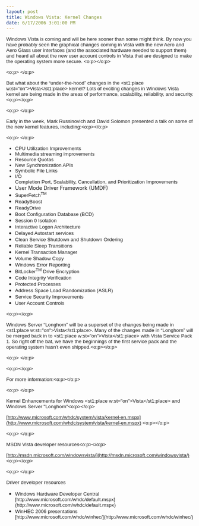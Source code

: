 ```yaml
---
layout: post
title: Windows Vista: Kernel Changes
date: 6/17/2006 3:01:00 PM
---
```


<span style="FONT-SIZE: 10pt; FONT-FAMILY: Arial">Windows Vista is coming and will be here sooner than some might think. By now you have probably seen the graphical changes coming in Vista with the new Aero and Aero Glass user interfaces (and the associated hardware needed to support them) and heard all about the new user account controls in Vista that are designed to make the operating system more secure. <?xml:namespace prefix="o" ns="urn:schemas-microsoft-com:office:office"?><o:p></o:p></span>

<span style="FONT-SIZE: 10pt; FONT-FAMILY: Arial"><o:p> </o:p></span>

<span style="FONT-SIZE: 10pt; FONT-FAMILY: Arial">But what about the “under-the-hood” changes in the <?xml:namespace prefix="st1" ns="urn:schemas-microsoft-com:office:smarttags"?><st1:place w:st="on">Vista</st1:place> kernel? Lots of exciting changes in Windows Vista kernel are being made in the areas of performance, scalability, reliability, and security. <o:p></o:p></span>

<span style="FONT-SIZE: 10pt; FONT-FAMILY: Arial"><o:p> </o:p></span>

<span style="FONT-SIZE: 10pt; FONT-FAMILY: Arial">Early in the week, Mark Russinovich and David Solomon presented a talk on some of the new kernel features, including:<o:p></o:p></span>

<span style="FONT-SIZE: 10pt; FONT-FAMILY: Arial"><o:p> </o:p></span>

<ul style="MARGIN-TOP: 0in" type="disc"><span style="FONT-SIZE: 10pt; FONT-FAMILY: Arial">
<li class="MsoNormal" style="MARGIN: 0in 0in 0pt; mso-layout-grid-align: none; mso-list: l0 level1 lfo1; tab-stops: list .5in"><span style="FONT-SIZE: 10pt; FONT-FAMILY: Arial">CPU Utilization Improvements<o:p></o:p></span> 
<li class="MsoNormal" style="MARGIN: 0in 0in 0pt; mso-layout-grid-align: none; mso-list: l0 level1 lfo1; tab-stops: list .5in"><span style="FONT-SIZE: 10pt; FONT-FAMILY: Arial">Multimedia streaming improvements<o:p></o:p></span> 
<li class="MsoNormal" style="MARGIN: 0in 0in 0pt; mso-layout-grid-align: none; mso-list: l0 level1 lfo1; tab-stops: list .5in"><span style="FONT-SIZE: 10pt; FONT-FAMILY: Arial">Resource Quotas<o:p></o:p></span> 
<li class="MsoNormal" style="MARGIN: 0in 0in 0pt; mso-layout-grid-align: none; mso-list: l0 level1 lfo1; tab-stops: list .5in"><span style="FONT-SIZE: 10pt; FONT-FAMILY: Arial">New Synchronization APIs<o:p></o:p></span> 
<li class="MsoNormal" style="MARGIN: 0in 0in 0pt; mso-layout-grid-align: none; mso-list: l0 level1 lfo1; tab-stops: list .5in"><span style="FONT-SIZE: 10pt; FONT-FAMILY: Arial">Symbolic File Links<o:p></o:p></span><st1:place w:st="on"><st1:placename w:st="on"><span style="FONT-SIZE: 10pt; FONT-FAMILY: Arial; mso-fareast-font-family: 'Times New Roman'; mso-ansi-language: EN-US; mso-fareast-language: EN-US; mso-bidi-language: AR-SA"> 
<li class="MsoNormal" style="MARGIN: 0in 0in 0pt; mso-layout-grid-align: none; mso-list: l0 level1 lfo1; tab-stops: list .5in">I/O</li></span></st1:placename><span style="FONT-SIZE: 10pt; FONT-FAMILY: Arial; mso-fareast-font-family: 'Times New Roman'; mso-ansi-language: EN-US; mso-fareast-language: EN-US; mso-bidi-language: AR-SA"> <st1:placename w:st="on">Completion</st1:placename> <st1:placetype w:st="on">Port</st1:placetype></span></st1:place><span style="FONT-SIZE: 10pt; FONT-FAMILY: Arial; mso-fareast-font-family: 'Times New Roman'; mso-ansi-language: EN-US; mso-fareast-language: EN-US; mso-bidi-language: AR-SA">, Scalability, Cancellation, and Prioritization Improvements</span> 
<li class="MsoNormal" style="MARGIN: 0in 0in 0pt; mso-layout-grid-align: none; mso-list: l0 level1 lfo1; tab-stops: list .5in"><span style="FONT-SIZE: 10pt; FONT-FAMILY: Arial; mso-fareast-font-family: 'Times New Roman'; mso-ansi-language: EN-US; mso-fareast-language: EN-US; mso-bidi-language: AR-SA"></span>User Mode Driver Framework (UMDF)<o:p></o:p></li></li></li></li></li></li></span> 
<li class="MsoNormal" style="MARGIN: 0in 0in 0pt; mso-layout-grid-align: none; mso-list: l0 level1 lfo1; tab-stops: list .5in"><span style="FONT-SIZE: 10pt; FONT-FAMILY: Arial">SuperFetch<sup>TM</sup><o:p></o:p></span> 
<li class="MsoNormal" style="MARGIN: 0in 0in 0pt; mso-layout-grid-align: none; mso-list: l0 level1 lfo1; tab-stops: list .5in"><span style="FONT-SIZE: 10pt; FONT-FAMILY: Arial">ReadyBoost<o:p></o:p></span> 
<li class="MsoNormal" style="MARGIN: 0in 0in 0pt; mso-layout-grid-align: none; mso-list: l0 level1 lfo1; tab-stops: list .5in"><span style="FONT-SIZE: 10pt; FONT-FAMILY: Arial">ReadyDrive<o:p></o:p></span> 
<li class="MsoNormal" style="MARGIN: 0in 0in 0pt; mso-layout-grid-align: none; mso-list: l0 level1 lfo1; tab-stops: list .5in"><span style="FONT-SIZE: 10pt; FONT-FAMILY: Arial">Boot Configuration Database (BCD)<o:p></o:p></span> 
<li class="MsoNormal" style="MARGIN: 0in 0in 0pt; mso-layout-grid-align: none; mso-list: l0 level1 lfo1; tab-stops: list .5in"><span style="FONT-SIZE: 10pt; FONT-FAMILY: Arial">Session 0 Isolation<o:p></o:p></span> 
<li class="MsoNormal" style="MARGIN: 0in 0in 0pt; mso-layout-grid-align: none; mso-list: l0 level1 lfo1; tab-stops: list .5in"><span style="FONT-SIZE: 10pt; FONT-FAMILY: Arial">Interactive Logon Architecture<o:p></o:p></span> 
<li class="MsoNormal" style="MARGIN: 0in 0in 0pt; mso-layout-grid-align: none; mso-list: l0 level1 lfo1; tab-stops: list .5in"><span style="FONT-SIZE: 10pt; FONT-FAMILY: Arial">Delayed Autostart services<o:p></o:p></span> 
<li class="MsoNormal" style="MARGIN: 0in 0in 0pt; mso-layout-grid-align: none; mso-list: l0 level1 lfo1; tab-stops: list .5in"><span style="FONT-SIZE: 10pt; FONT-FAMILY: Arial">Clean Service Shutdown and Shutdown Ordering<o:p></o:p></span> 
<li class="MsoNormal" style="MARGIN: 0in 0in 0pt; mso-layout-grid-align: none; mso-list: l0 level1 lfo1; tab-stops: list .5in"><span style="FONT-SIZE: 10pt; FONT-FAMILY: Arial">Reliable Sleep Transitions<o:p></o:p></span> 
<li class="MsoNormal" style="MARGIN: 0in 0in 0pt; mso-layout-grid-align: none; mso-list: l0 level1 lfo1; tab-stops: list .5in"><span style="FONT-SIZE: 10pt; FONT-FAMILY: Arial">Kernel Transaction Manager<o:p></o:p></span> 
<li class="MsoNormal" style="MARGIN: 0in 0in 0pt; mso-layout-grid-align: none; mso-list: l0 level1 lfo1; tab-stops: list .5in"><span style="FONT-SIZE: 10pt; FONT-FAMILY: Arial">Volume Shadow Copy<o:p></o:p></span> 
<li class="MsoNormal" style="MARGIN: 0in 0in 0pt; mso-layout-grid-align: none; mso-list: l0 level1 lfo1; tab-stops: list .5in"><span style="FONT-SIZE: 10pt; FONT-FAMILY: Arial">Windows Error Reporting<o:p></o:p></span> 
<li class="MsoNormal" style="MARGIN: 0in 0in 0pt; mso-layout-grid-align: none; mso-list: l0 level1 lfo1; tab-stops: list .5in"><st1:street w:st="on"><st1:address w:st="on"><span style="FONT-SIZE: 10pt; FONT-FAMILY: Arial">BitLocker<sup>TM</sup> Drive</span></st1:address></st1:street><span style="FONT-SIZE: 10pt; FONT-FAMILY: Arial"> Encryption<o:p></o:p></span> 
<li class="MsoNormal" style="MARGIN: 0in 0in 0pt; mso-layout-grid-align: none; mso-list: l0 level1 lfo1; tab-stops: list .5in"><span style="FONT-SIZE: 10pt; FONT-FAMILY: Arial">Code Integrity Verification<o:p></o:p></span> 
<li class="MsoNormal" style="MARGIN: 0in 0in 0pt; mso-layout-grid-align: none; mso-list: l0 level1 lfo1; tab-stops: list .5in"><span style="FONT-SIZE: 10pt; FONT-FAMILY: Arial">Protected Processes<o:p></o:p></span> 
<li class="MsoNormal" style="MARGIN: 0in 0in 0pt; mso-layout-grid-align: none; mso-list: l0 level1 lfo1; tab-stops: list .5in"><span style="FONT-SIZE: 10pt; FONT-FAMILY: Arial">Address Space Load Randomization (ASLR)<o:p></o:p></span> 
<li class="MsoNormal" style="MARGIN: 0in 0in 0pt; mso-layout-grid-align: none; mso-list: l0 level1 lfo1; tab-stops: list .5in"><span style="FONT-SIZE: 10pt; FONT-FAMILY: Arial">Service Security Improvements<o:p></o:p></span> 
<li class="MsoNormal" style="MARGIN: 0in 0in 0pt; mso-layout-grid-align: none; mso-list: l0 level1 lfo1; tab-stops: list .5in"><span style="FONT-SIZE: 10pt; FONT-FAMILY: Arial">User Account Controls<o:p></o:p></span></li></li></li></li></li></li></li></li></li></li></li></li></li></li></li></li></li></li></ul>


<span style="FONT-SIZE: 10pt; FONT-FAMILY: Arial"><o:p></o:p></span>

<span style="FONT-SIZE: 10pt; FONT-FAMILY: Arial">Windows Server “Longhorn” will be a superset of the changes being made in <st1:place w:st="on">Vista</st1:place>. Many of the changes made in “Longhorn” will be merged back in to <st1:place w:st="on">Vista</st1:place> with Vista Service Pack 1. So right off the bat, we have the beginnings of the first service pack and the operating system hasn't even shipped.<o:p></o:p></span>

<span style="FONT-SIZE: 10pt; FONT-FAMILY: Arial"><o:p> </o:p></span>

<span style="FONT-SIZE: 10pt; FONT-FAMILY: Arial"><o:p></o:p></span>

<span style="FONT-SIZE: 10pt; FONT-FAMILY: Arial">For more information:<o:p></o:p></span>

<span style="FONT-SIZE: 10pt; FONT-FAMILY: Arial"><o:p> </o:p></span>

<span style="FONT-SIZE: 10pt; FONT-FAMILY: Arial">Kernel Enhancements for Windows <st1:place w:st="on">Vista</st1:place> and Windows Server "Longhorn"<o:p></o:p></span>

<span style="FONT-SIZE: 10pt; FONT-FAMILY: Arial">[http://www.microsoft.com/whdc/system/vista/kernel-en.mspx](http://www.microsoft.com/whdc/system/vista/kernel-en.mspx) <o:p></o:p></span>

<span style="FONT-SIZE: 10pt; FONT-FAMILY: Arial"><o:p> </o:p></span>

<span style="FONT-SIZE: 10pt; FONT-FAMILY: Arial">MSDN Vista developer resources<o:p></o:p></span>

<span style="FONT-SIZE: 10pt; FONT-FAMILY: Arial">[http://msdn.microsoft.com/windowsvista/](http://msdn.microsoft.com/windowsvista/) <o:p></o:p></span>

<span style="FONT-SIZE: 10pt; FONT-FAMILY: Arial"><o:p> </o:p></span>

<span style="FONT-SIZE: 10pt; FONT-FAMILY: Arial">Driver developer resources</span>

<ul>
<li>
<div class="MsoNormal" style="MARGIN: 0in 0in 0pt; mso-layout-grid-align: none"><span style="FONT-SIZE: 10pt; FONT-FAMILY: Arial">Windows Hardware Developer Central<br></span><span style="FONT-SIZE: 10pt; FONT-FAMILY: Arial">[http://www.microsoft.com/whdc/default.mspx](http://www.microsoft.com/whdc/default.mspx)</span><br></div>
<li>
<div class="MsoNormal" style="MARGIN: 0in 0in 0pt; mso-layout-grid-align: none"><span style="FONT-SIZE: 10pt; FONT-FAMILY: Arial">WinHEC 2006 presentations<br></span><span style="FONT-SIZE: 10pt; FONT-FAMILY: Arial">[http://www.microsoft.com/whdc/winhec/](http://www.microsoft.com/whdc/winhec/)</span></div></li></li></ul>
